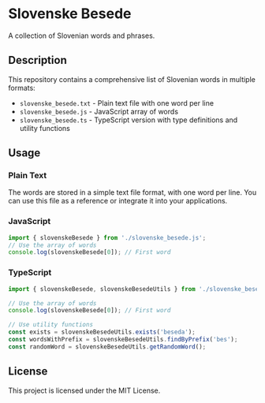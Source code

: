 # Slovenske Besede

A collection of Slovenian words and phrases.

## Description

This repository contains a comprehensive list of Slovenian words in multiple formats:
- `slovenske_besede.txt` - Plain text file with one word per line
- `slovenske_besede.js` - JavaScript array of words
- `slovenske_besede.ts` - TypeScript version with type definitions and utility functions

## Usage

### Plain Text
The words are stored in a simple text file format, with one word per line. You can use this file as a reference or integrate it into your applications.

### JavaScript
```javascript
import { slovenskeBesede } from './slovenske_besede.js';
// Use the array of words
console.log(slovenskeBesede[0]); // First word
```

### TypeScript
```typescript
import { slovenskeBesede, slovenskeBesedeUtils } from './slovenske_besede';

// Use the array of words
console.log(slovenskeBesede[0]); // First word

// Use utility functions
const exists = slovenskeBesedeUtils.exists('beseda');
const wordsWithPrefix = slovenskeBesedeUtils.findByPrefix('bes');
const randomWord = slovenskeBesedeUtils.getRandomWord();
```

## License

This project is licensed under the MIT License. 